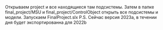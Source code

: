 Открываем project и все находящиеся там подсистемы. Затем в папке final_project/MSU и  final_project/ControlObject открыть все подсистемы и модели. Запускаем FinalProject.slx 
P.S. Сейчас версия 2023a, в течении дня будет экспортированна для 2022b
